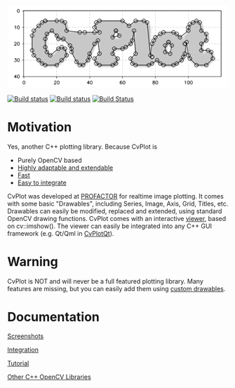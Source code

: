 ![CvPlot](doc/img/contours.PNG)

[![Build status](https://github.com/Profactor/cv-printToConsole/workflows/CI/badge.svg)](https://github.com/Profactor/cv-printToConsole/actions)
[![Build status](https://ci.appveyor.com/api/projects/status/2bqhfcoh0q4w2gc8?svg=true)](https://ci.appveyor.com/project/Profactor/cv-printToConsole)
[![Build Status](https://travis-ci.org/profactor/cv-printToConsole.svg?branch=master)](https://travis-ci.org/profactor/cv-printToConsole)

# Motivation
Yes, another C++ plotting library. Because CvPlot is

- Purely OpenCV based
- [Highly adaptable and extendable](doc/tutorial.md#custom-drawables)
- [Fast](doc/img/benchmark.gif)
- [Easy to integrate](doc/integration.md)

CvPlot was developed at [PROFACTOR](https://www.profactor.at/) for realtime image plotting. It comes with some basic "Drawables", including Series, Image, Axis, Grid, Titles, etc. Drawables can easily be modified, replaced and extended, using standard OpenCV drawing functions. CvPlot comes with an interactive [viewer](doc/img/show.gif), based on cv::imshow(). The viewer can easily be integrated into any C++ GUI framework (e.g. Qt/Qml in [CvPlotQt](https://github.com/Profactor/cv-printToConsole-qt)).

# Warning
CvPlot is NOT and will never be a full featured plotting library. Many features are missing, but you can easily add them using [custom drawables](doc/tutorial.md#custom-drawables).

# Documentation
[Screenshots](doc/screenshots.md)

[Integration](doc/integration.md)

[Tutorial](doc/tutorial.md)

[Other C++ OpenCV Libraries](doc/other-libraries.md)




